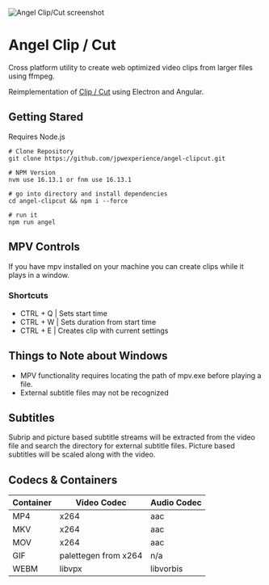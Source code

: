![Angel Clip/Cut screenshot](https://data.jpwexperience.com/wp-content/uploads/2023/08/screenshot_angel-clipcut_compress.jpg)

# Angel Clip / Cut

Cross platform utility to create web optimized video clips from larger files using ffmpeg. 

Reimplementation of <a href="https://github.com/jpwexperience/clipcut-gui" target="_blank">Clip / Cut</a> using Electron and Angular.

## Getting Stared
Requires Node.js 

```
# Clone Repository
git clone https://github.com/jpwexperience/angel-clipcut.git

# NPM Version 
nvm use 16.13.1 or fnm use 16.13.1

# go into directory and install dependencies
cd angel-clipcut && npm i --force

# run it 
npm run angel
```

## MPV Controls
If you have mpv installed on your machine you can create clips while it plays in a window.

### Shortcuts
*  CTRL + Q | Sets start time 
*  CTRL + W | Sets duration from start time
*  CTRL + E | Creates clip with current settings 

## Things to Note about Windows
* MPV functionality requires locating the path of mpv.exe before playing a file. 
* External subtitle files may not be recognized

## Subtitles
Subrip and picture based subtitle streams will be extracted from the video file and search the directory for external subtitle files. Picture based subtitles will be scaled along with the video.

## Codecs & Containers
| Container | Video Codec                 | Audio Codec |
| ---       |---                          | ---         |
| MP4       | x264                        | aac         |
| MKV       | x264                        | aac         |
| MOV       | x264                        | aac         |
| GIF       | palettegen from x264        | n/a         |
| WEBM      | libvpx                      | libvorbis   |

